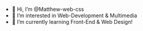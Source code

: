 - 👋 Hi, I’m @Matthew-web-css
- 👀 I’m interested in Web-Development & Multimedia
- 🌱 I’m currently learning Front-End & Web Design!

<!---
Matthew-web-css/Matthew-web-css is a ✨ special ✨ repository because its `README.md` (this file) appears on your GitHub profile.
You can click the Preview link to take a look at your changes.
--->

